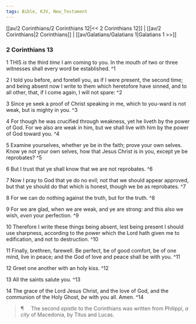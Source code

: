 ```yaml
---
tags: Bible, KJV, New_Testament
---
```


[[av/2 Corinthians/2 Corinthians 12|<< 2 Corinthians 12]] | [[av/2 Corinthians|2 Corinthians]] | [[av/Galatians/Galatians 1|Galatians 1 >>]]

### 2 Corinthians 13

1 THIS _is_ the third _time_ I am coming to you. In the mouth of two or three witnesses shall every word be established. ^1

2 I told you before, and foretell you, as if I were present, the second time; and being absent now I write to them which heretofore have sinned, and to all other, that, if I come again, I will not spare: ^2

3 Since ye seek a proof of Christ speaking in me, which to you-ward is not weak, but is mighty in you. ^3

4 For though he was crucified through weakness, yet he liveth by the power of God. For we also are weak in him, but we shall live with him by the power of God toward you. ^4

5 Examine yourselves, whether ye be in the faith; prove your own selves. Know ye not your own selves, how that Jesus Christ is in you, except ye be reprobates? ^5

6 But I trust that ye shall know that we are not reprobates. ^6

7 Now I pray to God that ye do no evil; not that we should appear approved, but that ye should do that which is honest, though we be as reprobates. ^7

8 For we can do nothing against the truth, but for the truth. ^8

9 For we are glad, when we are weak, and ye are strong: and this also we wish, _even_ your perfection. ^9

10 Therefore I write these things being absent, lest being present I should use sharpness, according to the power which the Lord hath given me to edification, and not to destruction. ^10

11 Finally, brethren, farewell. Be perfect, be of good comfort, be of one mind, live in peace; and the God of love and peace shall be with you. ^11

12 Greet one another with an holy kiss. ^12

13 All the saints salute you. ^13

14 The grace of the Lord Jesus Christ, and the love of God, and the communion of the Holy Ghost, _be_ with you all. Amen. ^14

> ¶     The second _epistle_ to the Corinthians was written from Philippi, _a_ _city_ of Macedonia, by Titus and Lucas.
